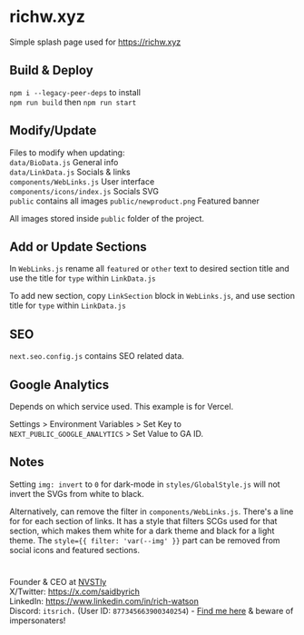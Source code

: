 # richw.xyz

Simple splash page used for https://richw.xyz

## Build & Deploy

`npm i --legacy-peer-deps` to install  
`npm run build` then `npm run start`

## Modify/Update

Files to modify when updating:  
`data/BioData.js` General info  
`data/LinkData.js` Socials & links  
`components/WebLinks.js` User interface  
`components/icons/index.js` Socials SVG  
`public` contains all images
`public/newproduct.png` Featured banner  

All images stored inside `public` folder of the project.

## Add or Update Sections

In `WebLinks.js` rename all `featured` or `other` text to desired section title and use the title for `type` within `LinkData.js`

To add new section, copy `LinkSection` block in `WebLinks.js`, and use section title for `type` within `LinkData.js`

## SEO
`next.seo.config.js` contains SEO related data.

## Google Analytics
Depends on which service used. This example is for Vercel.

Settings > Environment Variables > Set Key to `NEXT_PUBLIC_GOOGLE_ANALYTICS` > Set Value to GA ID.

## Notes
Setting `img: invert` to `0` for dark-mode in `styles/GlobalStyle.js` will not invert the SVGs from white to black.

Alternatively, can remove the filter in `components/WebLinks.js`. There's a line for <LinkTitle> for each section of links. It has a style that filters SCGs used 
for that section, which makes them  white for a dark theme and black for a light theme. The `style={{ filter: 'var(--img' }}` part can be removed from social icons 
and featured sections.

#

Founder & CEO at [NVSTly](https://nvstly.com)  
X/Twitter: https://x.com/saidbyrich  
LinkedIn: https://www.linkedin.com/in/rich-watson  
Discord: `itsrich.` (User ID: `877345663900340254`) - [Find me here](https://discord.com/invite/rhAvzyzk9J) & beware of impersonaters!
    